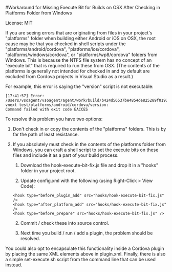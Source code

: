 #Workaround for Missing Execute Bit for Builds on OSX After Checking in Platforms Folder from Windows

License: MIT

If you are seeing errors that are originating from files in your project's "platforms" folder when building either Android or iOS on OSX, the root cause may be that you checked in shell scripts under the "platforms/android/cordova", "platforms/ios/cordova", "platforms/windows/cordova", or "platforms/wp8/cordova" folders from Windows. This is because the NTFS file system has no concept of an "execute bit" that is required to run these from OSX. (The contents of the platforms is generally not intended for checked in and by default are excluded from Cordova projects in Visual Studio as a result.)

For example, this error is saying the "version" script is not executable:

~~~~~~~~~~~~~~~~~~~~~~~~~~~~~~~~~~~~~~~~~~~~~~~~~~~~~~~~~~~~~~~~~~~~~~~~~~~~~~~~
[17:41:57] Error:
/Users/vsoagent/vsoagent/agent/work/build/b424d56537be4854de825289f019285698609afddf826d5d1a185eb60b806e47/repo/tfs-vnext test/platforms/android/cordova/version:
Command failed with exit code EACCES
~~~~~~~~~~~~~~~~~~~~~~~~~~~~~~~~~~~~~~~~~~~~~~~~~~~~~~~~~~~~~~~~~~~~~~~~~~~~~~~~

To resolve this problem you have two options:

1.  Don't check in or copy the contents of the "platforms" folders. This is by far the path of least resistance.

2.  If you absolutely must check in the contents of the platforms folder from Windows, you can craft a shell script to set the execute bits on these files and include it as a part of your build process.
	1. Download the hook-execute-bit-fix.js file and drop it in a "hooks" folder in your project root.
    
	2. Update config.xml with the following (using Right-Click > View Code):

	  ~~~~~~~~~~~~~~~~~~~~~~~~~~~~~~~~~~~~~~~~~~~~~~~~~~~~~~~~~~~~~~~~~~~~~~
	  <hook type="before_plugin_add" src="hooks/hook-execute-bit-fix.js" />
	  <hook type="after_platform_add" src="hooks/hook-execute-bit-fix.js" />
	  <hook type="before_prepare" src="hooks/hook-execute-bit-fix.js" />
	  ~~~~~~~~~~~~~~~~~~~~~~~~~~~~~~~~~~~~~~~~~~~~~~~~~~~~~~~~~~~~~~~~~~~~~~ 
	
	2. Commit / check these into source control.
    
	3. Next time you build / run / add a plugin, the problem should be resolved.
	
You could also opt to encapsulate this functionality inside a Cordova plugin by placing the same XML elements above in plugin.xml.  Finally, there is also a simple set-execute.sh script from the command line that can be used instead.

